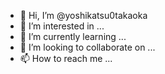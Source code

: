 - 👋 Hi, I’m @yoshikatsu0takaoka
- 👀 I’m interested in ...
- 🌱 I’m currently learning ...
- 💞️ I’m looking to collaborate on ...
- 📫 How to reach me ...

<!---
yoshikatsu0takaoka/yoshikatsu0takaoka is a ✨ special ✨ repository because its `README.md` (this file) appears on your GitHub profile.
You can click the Preview link to take a look at your changes.
--->
